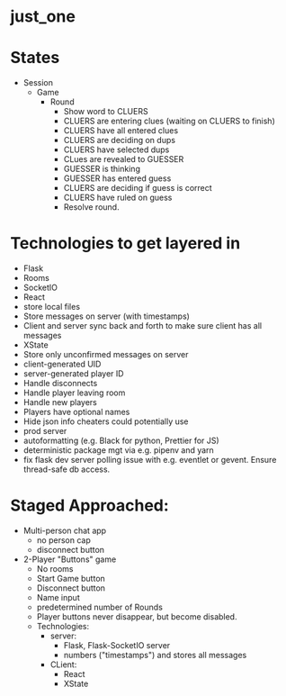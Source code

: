 # just_one


# States
- Session
  - Game
    - Round
      - Show word to CLUERS
      - CLUERS are entering clues (waiting on CLUERS to finish)
      - CLUERS have all entered clues
      - CLUERS are deciding on dups
      - CLUERS have selected dups
      - CLues are revealed to GUESSER
      - GUESSER is thinking
      - GUESSER has entered guess
      - CLUERS are deciding if guess is correct
      - CLUERS have ruled on guess
      - Resolve round.


# Technologies to get layered in
- Flask
- Rooms
- SocketIO
- React 
- store local files
- Store messages on server (with timestamps)
- Client and server sync back and forth to make sure client has all messages
- XState
- Store only unconfirmed messages on server
- client-generated UID
- server-generated player ID
- Handle disconnects
- Handle player leaving room
- Handle new players
- Players have optional names
- Hide json info cheaters could potentially use
- prod server
- autoformatting (e.g. Black for python, Prettier for JS)
- deterministic package mgt via e.g. pipenv and yarn
- fix flask dev server polling issue with e.g. eventlet or gevent. Ensure thread-safe db access.


# Staged Approached:
- Multi-person chat app
  - no person cap
  - disconnect button
- 2-Player "Buttons" game
  - No rooms
  - Start Game button
  - Disconnect button
  - Name input
  - predetermined number of Rounds
  - Player buttons never disappear, but become disabled.
  - Technologies:
    - server:
      - Flask, Flask-SocketIO server
      - numbers ("timestamps") and stores all messages
    - CLient:
      - React
      - XState
